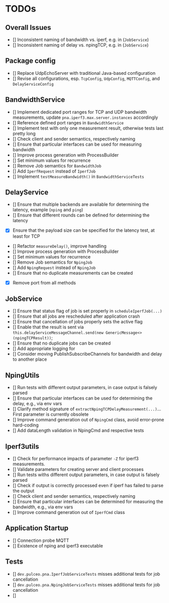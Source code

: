 # TODOs

## Overall Issues

- [] Inconsistent naming of bandwidth vs. iperf, e.g. in (`JobService`)
- [] Inconsistent naming of delay vs. npingTCP, e.g. in (`JobService`)

## Package config

- [] Replace UdpEchoServer with traditional Java-based configuration
- [] Revise all configurations, esp. `TcpConfig`, `UdpConfig`, `MQTTConfig`, and `DelayServiceConfig`

## BandwidthService 

- [] Implement dedicated port ranges for TCP and UDP bandwidth measurements, update `pna.iperf3.max.server.instances` accordingly
- [] Reference defined port ranges in `BandwidthService`
- [] Implement test with only one measurement result, otherwise tests last pretty long
- [] Check client and sender semantics, respectively naming
- [] Ensure that particular interfaces can be used for measuring bandwidth
- [] Improve process generation with ProcessBuilder
- [] Set minimum values for recurrence
- [] Remove Job semantics for `BandwidthJob`
- [] Add `IperfRequest` instead of `IperfJob`
- [] Implement `testMeasureBandwidth()` in `BandwidthServiceTests`

## DelayService

- [] Ensure that multiple backends are available for determining the latency, example (`nping` and `ping`)
- [] Ensure that different rounds can be defined for determining the latency
- [x] Ensure that the payload size can be specified for the latency test, at least for TCP
- [] Refactor `measureDelay()`, improve handling
- [] Improve process generation with ProcessBuilder
- [] Set minimum values for recurrence
- [] Remove Job semantics for `NpingJob`
- [] Add `NpingRequest` instead of `NpingJob`
- [] Ensure that no duplicate measurements can be created
- [x] Remove port from all methods

## JobService

- [] Ensure that status flag of job is set properly in `scheduleIperfJob(...)`
- [] Ensure that all jobs are rescheduled after application crash
- [] Ensure that cancellation of jobs properly sets the active flag
- [] Enable that the result is sent via `this.delayServiceMessageChannel.send(new GenericMessage<>(npingTCPResult))`;
- [] Ensure that no duplicate jobs can be created
- [] Add appropriate logging for 
- [] Consider moving PublishSubscribeChannels for bandwidth and delay to another place

## NpingUtils

- [] Run tests with different output parameters, in case output is falsely parsed
- [] Ensure that particular interfaces can be used for determining the delay, e.g., via env vars
- [] Clarify method signature of `extractNpingTCPDelayMeasurement(...)`... First parameter is currently obsolete
- [] Improve command generation out of `NpingCmd` class, avoid error-prone hard-coding
- [] Add dataLength validation in NpingCmd and respective tests

## Iperf3utils

- [] Check for performance impacts of parameter `-Z` for iperf3 measurements.
- [] Validate parameters for creating server and client processes
- [] Run tests withs different output parameters, in case output is falsely parsed
- [] Check if output is correctly processed even if iperf has failed to parse the output
- [] Check client and sender semantics, respectively naming
- [] Ensure that particular interfaces can be determined for measuring the bandwidth, e.g., via env vars
- [] Improve command generation out of `IperfCmd` class

## Application Startup

- [] Connection probe MQTT
- [] Existence of nping and iperf3 executable

## Tests

- [] `dev.pulceo.pna.IperfJobServiceTests` misses additional tests for job cancellation
- [] `dev.pulceo.pna.NpingJobServiceTests` misses additional tests for job cancellation
- []